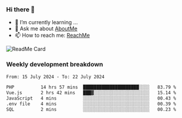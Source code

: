 ### Hi there 👋

- 🌱 I’m currently learning ...
- 💬 Ask me about [AboutMe](https://www.itzcy.com/about)
- 📫 How to reach me: [ReachMe](https://www.itzcy.com/about)

![ReadMe Card](https://github-readme-stats-ten-gilt.vercel.app/api?username=SuperChenYun&show_icons=true&title_color=fff&icon_color=79ff97&text_color=9f9f9f&bg_color=151515&hide_border=true)

### Weekly development breakdown
<!--START_SECTION:waka-->

```txt
From: 15 July 2024 - To: 22 July 2024

PHP          14 hrs 57 mins  █████████████████████░░░░   83.79 %
Vue.js       2 hrs 42 mins   ███▓░░░░░░░░░░░░░░░░░░░░░   15.14 %
JavaScript   4 mins          ░░░░░░░░░░░░░░░░░░░░░░░░░   00.43 %
.env file    4 mins          ░░░░░░░░░░░░░░░░░░░░░░░░░   00.39 %
SQL          2 mins          ░░░░░░░░░░░░░░░░░░░░░░░░░   00.23 %
```

<!--END_SECTION:waka-->

